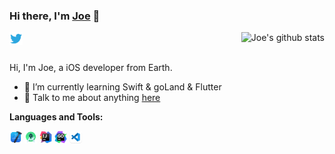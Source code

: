 ### Hi there, I'm [Joe](https://blog.fdson.com) 👋


<a href="https://github-readme-stats.vercel.app/api?username=SionFu&show_icons=true&theme=Default"><img align="right" src="https://github-readme-stats.vercel.app/api?username=SionFu&show_icons=true&theme=Default" alt="Joe's github stats" /></a>

<a href="https://twitter.com/Fu_sion">
  <img align="left" alt="Fu_sion | Twitter" width="21px" src="https://github.com/SionFu/SionFu/blob/master/assets/twitter.svg" />
</a>


<br />
<br />

Hi, I'm Joe, a iOS developer from Earth.

- 🌱 I’m currently learning Swift & goLand & Flutter
- 💬 Talk to me about anything [here](https://github.com/sionfu/sionfu/issues)

**Languages and Tools:**  

<code><img height="20" src="https://github.com/SionFu/SionFu/blob/master/assets/xcode-12.png"></code>
<code><img height="20" src="https://github.com/SionFu/SionFu/blob/master/assets/studio.png"></code>
<code><img height="20" src="https://github.com/SionFu/SionFu/blob/master/assets/idea.png"></code>
<code><img height="20" src="https://github.com/SionFu/SionFu/blob/master/assets/goland.png"></code>
<code><img height="20" src="https://github.com/SionFu/SionFu/blob/master/assets/VSCode.png"></code>





